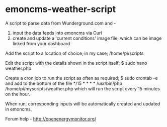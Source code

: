 emoncms-weather-script
======================

A script to parse data from Wunderground.com and -
1) input the data feeds into emoncms via Curl
2) create and update a 'current conditions' image file, which can be image linked from your dashboard

Add the script to a location of choice, in my case;
/home/pi/scripts

Edit the script with the details shown in the script itself;
$ sudo nano weather.php

Create a cron job to run the script as often as required;
$ sudo crontab -e
and add to the bottom of the file
*/15 * * * * /usr/bin/php /home/pi/myscripts/weather.php
which will run the script every 15 minutes on the hour.

When run, corresponding inputs will be automatically created and updated in emoncms. 

Forum help - http://openenergymonitor.org/
